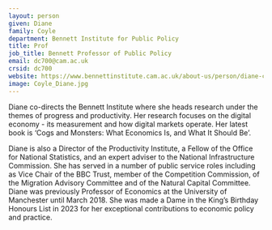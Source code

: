 ```yaml
---
layout: person
given: Diane
family: Coyle
department: Bennett Institute for Public Policy
title: Prof
job_title: Bennett Professor of Public Policy
email: dc700@cam.ac.uk
crsid: dc700
website: https://www.bennettinstitute.cam.ac.uk/about-us/person/diane-coyle/
image: Coyle_Diane.jpg
---
```


Diane co-directs the Bennett Institute where she heads research under the themes of progress and productivity. Her research focuses on the digital economy - its measurement and how digital markets operate. Her latest book is ‘Cogs and Monsters: What Economics Is, and What It Should Be’.

Diane is also a Director of the Productivity Institute, a Fellow of the Office for National Statistics, and an expert adviser to the National Infrastructure Commission. She has served in a number of public service roles including as Vice Chair of the BBC Trust, member of the Competition Commission, of the Migration Advisory Committee and of the Natural Capital Committee. Diane was previously Professor of Economics at the University of Manchester until March 2018. She was made a Dame in the King’s Birthday Honours List in 2023 for her exceptional contributions to economic policy and practice.
